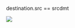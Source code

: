 destination.src == srcdmt

<img src="https://img.shields.io/badge/HTML-239120?style=for-the-badge&logo=html5&logoColor=white">
